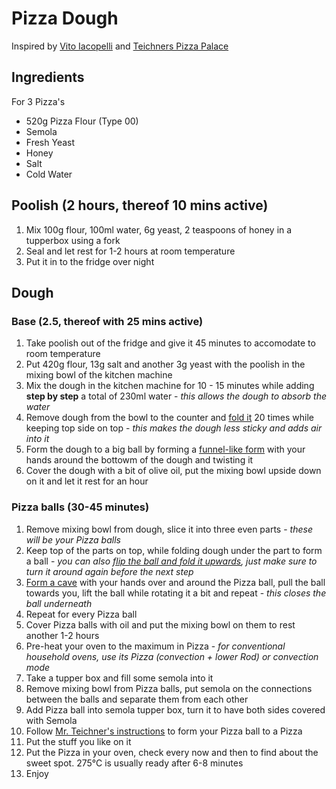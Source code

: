 # Pizza Dough
Inspired by [Vito Iacopelli](https://www.youtube.com/@vitoiacopelli) and [Teichners Pizza Palace](https://www.youtube.com/@Teichners_Pizza_Palace)
## Ingredients
For 3 Pizza's
* 520g Pizza Flour (Type 00)
* Semola
* Fresh Yeast
* Honey
* Salt
* Cold Water

## Poolish (2 hours, thereof 10 mins active)
1. Mix 100g flour, 100ml water, 6g yeast, 2 teaspoons of honey in a tupperbox using a fork
2. Seal and let rest for 1-2 hours at room temperature
3. Put it in to the fridge over night

## Dough
### Base (2.5, thereof with 25 mins active)
1. Take poolish out of the fridge and give it 45 minutes to accomodate to room temperature
2. Put 420g flour, 13g salt and another 3g yeast with the poolish in the mixing bowl of the kitchen machine
3. Mix the dough in the kitchen machine for 10 - 15 minutes while adding **step by step** a total of 230ml water - *this allows the dough to absorb the water*
4. Remove dough from the bowl to the counter and [fold it](https://youtu.be/hxMMT9NrGcc?si=x9VhxrxLXqaJqqjt&t=265) 20 times while keeping top side on top - *this makes the dough less sticky and adds air into it*
5. Form the dough to a big ball by forming a [funnel-like form](https://youtu.be/hxMMT9NrGcc?si=1WdL95Xa-JzTvFWj&t=289) with your hands around the bottowm of the dough and twisting it
6. Cover the dough with a bit of olive oil, put the mixing bowl upside down on it and let it rest for an hour

### Pizza balls (30-45 minutes)
1. Remove mixing bowl from dough, slice it into three even parts - *these will be your Pizza balls*
2. Keep top of the parts on top, while folding dough under the part to form a ball - *you can also [flip the ball and fold it upwards](https://youtu.be/hxMMT9NrGcc?si=geojQPr5197EfTK7&t=361), just make sure to turn it around again before the next step*
3. [Form a cave](https://youtu.be/hxMMT9NrGcc?si=oZ4Ncbr068rG_Z-m&t=380) with your hands over and around the Pizza ball, pull the ball towards you, lift the ball while rotating it a bit and repeat - *this closes the ball underneath*
4. Repeat for every Pizza ball
5. Cover Pizza balls with oil and put the mixing bowl on them to rest another 1-2 hours
6. Pre-heat your oven to the maximum in Pizza - *for conventional household ovens, use its Pizza (convection + lower Rod) or convection mode*
7. Take a tupper box and fill some semola into it
8. Remove mixing bowl from Pizza balls, put semola on the connections between the balls and separate them from each other
9. Add Pizza ball into semola tupper box, turn it to have both sides covered with Semola
10. Follow [Mr. Teichner's instructions](https://youtu.be/hxMMT9NrGcc?si=JFkn1DhSCmJXnb72&t=539) to form your Pizza ball to a Pizza
11. Put the stuff you like on it
12. Put the Pizza in your oven, check every now and then to find about the sweet spot. 275°C is usually ready after 6-8 minutes
13. Enjoy
